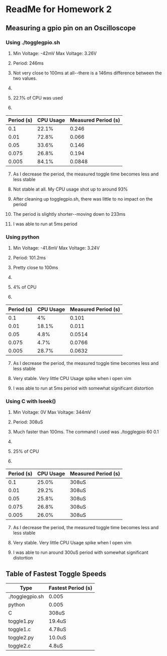 # ReadMe for Homework 2
## Measuring a gpio pin on an Oscilloscope
### Using ./togglegpio.sh
1. Min Voltage: -42mV
   Max Voltage: 3.26V

2. Period: 246ms

3. Not very close to 100ms at all--there is a 146ms difference between the two values.

4. 

5. 22.1% of CPU was used

6. 
| Period (s) | CPU Usage | Measured Period (s) |
|---|---|---|
| 0.1 | 22.1% | 0.246 |
| 0.01 | 72.8% | 0.066 |
|0.05| 33.6%| 0.146|
|0.075| 26.8%| 0.194|
|0.005 |84.1% |0.0848|

7. As I decrease the period, the measured toggle time becomes less and less stable

8. Not stable at all. My CPU usage shot up to around 93%

9. After cleaning up togglegpio.sh, there was little to no impact on the period

10. The period is slightly shorter--moving down to 233ms 

11. I was able to run at 5ms period

### Using python 

1. Min Voltage: -41.8mV
   Max Voltage: 3.24V

2. Period: 101.2ms

3. Pretty close to 100ms

4. 

5. 4% of CPU

6. 
| Period (s) | CPU Usage | Measured Period (s) |
|---|---|---|
|0.1| 4% |0.101|
|0.01| 18.1%| 0.011|
|0.05 |4.8% |0.0514|
|0.075 |4.7% |0.0766|
|0.005| 28.7%| 0.0632|

7. As I decrease the period, the measured toggle time becomes less and less stable

8. Very stable. Very little CPU Usage spike when i open vim

11. I was able to run at 5ms period with somewhat significant distortion

### Using C with lseek()
1. Min Voltage: 0V
   Max Voltage: 344mV

2. Period: 308uS

3. Much faster than 100ms. The command I used was ./togglegpio 60 0.1

4. 

5. 25% of CPU

6. 
| Period (s) | CPU Usage | Measured Period (s) |
|---|---|---|
|0.1| 25.0%| 308uS|
|0.01| 29.2%| 308uS|
|0.05| 25.8%| 308uS|
|0.075| 26.8%| 308uS|
|0.005| 26.0%| 308uS|

7. As I decrease the period, the measured toggle time becomes less and less stable

8. Very stable. Very little CPU Usage spike when I open vim

11. I was able to run around 300uS period with somewhat significant distortion

## Table of Fastest Toggle Speeds

| Type | Fastest Period (s) |
|---|---|
|./togglegpio.sh | 0.005 |
| python | 0.005 |
| C | 308uS |
| toggle1.py | 19.4uS |
| toggle1.c | 4.78uS |
| toggle2.py | 10.0uS |
| toggle2.c | 4.8uS |
